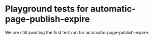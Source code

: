 # Playground tests for automatic-page-publish-expire
We are still awaiting the first test run for automatic-page-publish-expire.
